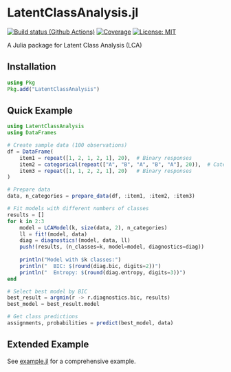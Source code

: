 # LatentClassAnalysis.jl

[![Build status (Github Actions)](https://github.com/yanwenwang24/LatentClassAnalysis.jl/workflows/CI/badge.svg)](https://github.com/yanwenwang24/LatentClassAnalysis.jl/actions)
[![Coverage](https://codecov.io/gh/yanwenwang24/LatentClassAnalysis.jl/branch/main/graph/badge.svg)](https://codecov.io/gh/yanwenwang24/LatentClassAnalysis.jl)
[![License: MIT](https://img.shields.io/badge/License-MIT-yellow.svg)](https://opensource.org/licenses/MIT)

A Julia package for Latent Class Analysis (LCA)

## Installation

```julia
using Pkg
Pkg.add("LatentClassAnalysis")
```

## Quick Example

```julia
using LatentClassAnalysis
using DataFrames

# Create sample data (100 observations)
df = DataFrame(
    item1 = repeat([1, 2, 1, 2, 1], 20),  # Binary responses
    item2 = categorical(repeat(["A", "B", "A", "B", "A"], 20)),  # Categorical
    item3 = repeat([1, 1, 2, 2, 1], 20)   # Binary responses
)

# Prepare data
data, n_categories = prepare_data(df, :item1, :item2, :item3)

# Fit models with different numbers of classes
results = []
for k in 2:3
    model = LCAModel(k, size(data, 2), n_categories)
    ll = fit!(model, data)
    diag = diagnostics!(model, data, ll)
    push!(results, (n_classes=k, model=model, diagnostics=diag))
    
    println("Model with $k classes:")
    println("  BIC: $(round(diag.bic, digits=2))")
    println("  Entropy: $(round(diag.entropy, digits=3))")
end

# Select best model by BIC
best_result = argmin(r -> r.diagnostics.bic, results)
best_model = best_result.model

# Get class predictions
assignments, probabilities = predict(best_model, data)
```

## Extended Example

See [example.jl](examples/example.jl) for a comprehensive example.
